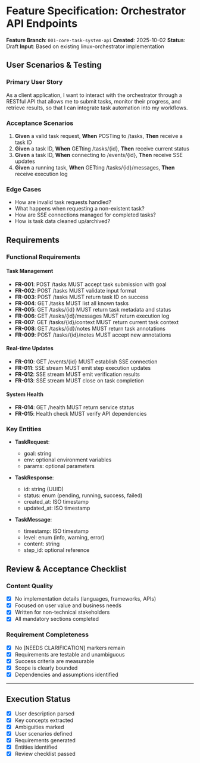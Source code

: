 # Feature Specification: Orchestrator API Endpoints

**Feature Branch**: `001-core-task-system-api`
**Created**: 2025-10-02
**Status**: Draft
**Input**: Based on existing linux-orchestrator implementation

## User Scenarios & Testing

### Primary User Story
As a client application, I want to interact with the orchestrator through a RESTful API that allows me to submit tasks, monitor their progress, and retrieve results, so that I can integrate task automation into my workflows.

### Acceptance Scenarios
1. **Given** a valid task request, **When** POSTing to /tasks, **Then** receive a task ID
2. **Given** a task ID, **When** GETting /tasks/{id}, **Then** receive current status
3. **Given** a task ID, **When** connecting to /events/{id}, **Then** receive SSE updates
4. **Given** a running task, **When** GETting /tasks/{id}/messages, **Then** receive execution log

### Edge Cases
- How are invalid task requests handled?
- What happens when requesting a non-existent task?
- How are SSE connections managed for completed tasks?
- How is task data cleaned up/archived?

## Requirements

### Functional Requirements

#### Task Management
- **FR-001**: POST /tasks MUST accept task submission with goal
- **FR-002**: POST /tasks MUST validate input format
- **FR-003**: POST /tasks MUST return task ID on success
- **FR-004**: GET /tasks MUST list all known tasks
- **FR-005**: GET /tasks/{id} MUST return task metadata and status
- **FR-006**: GET /tasks/{id}/messages MUST return execution log
- **FR-007**: GET /tasks/{id}/context MUST return current task context
- **FR-008**: GET /tasks/{id}/notes MUST return task annotations
- **FR-009**: POST /tasks/{id}/notes MUST accept new annotations

#### Real-time Updates
- **FR-010**: GET /events/{id} MUST establish SSE connection
- **FR-011**: SSE stream MUST emit step execution updates
- **FR-012**: SSE stream MUST emit verification results
- **FR-013**: SSE stream MUST close on task completion

#### System Health
- **FR-014**: GET /health MUST return service status
- **FR-015**: Health check MUST verify API dependencies

### Key Entities

- **TaskRequest**:
  - goal: string
  - env: optional environment variables
  - params: optional parameters

- **TaskResponse**:
  - id: string (UUID)
  - status: enum (pending, running, success, failed)
  - created_at: ISO timestamp
  - updated_at: ISO timestamp

- **TaskMessage**:
  - timestamp: ISO timestamp
  - level: enum (info, warning, error)
  - content: string
  - step_id: optional reference

## Review & Acceptance Checklist

### Content Quality
- [x] No implementation details (languages, frameworks, APIs)
- [x] Focused on user value and business needs
- [x] Written for non-technical stakeholders
- [x] All mandatory sections completed

### Requirement Completeness
- [x] No [NEEDS CLARIFICATION] markers remain
- [x] Requirements are testable and unambiguous
- [x] Success criteria are measurable
- [x] Scope is clearly bounded
- [x] Dependencies and assumptions identified

---

## Execution Status
- [x] User description parsed
- [x] Key concepts extracted
- [x] Ambiguities marked
- [x] User scenarios defined
- [x] Requirements generated
- [x] Entities identified
- [x] Review checklist passed